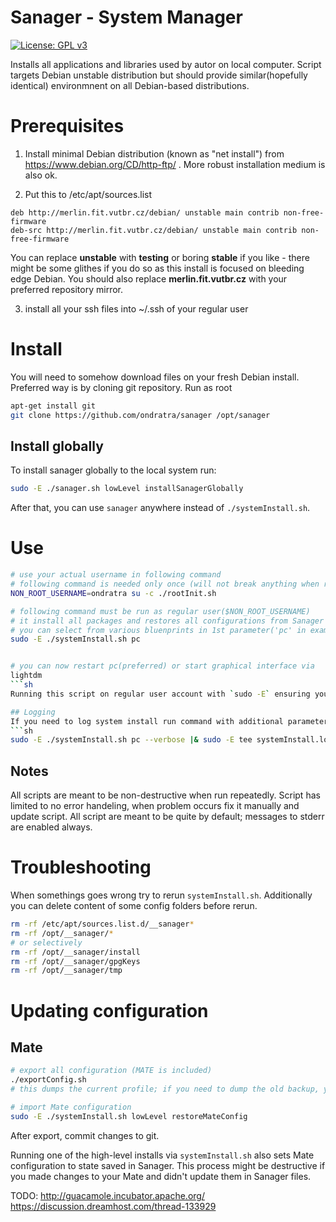 # Sanager - System Manager

[![License: GPL v3](https://img.shields.io/badge/License-GPL%20v3-blue.svg)](http://www.gnu.org/licenses/gpl-3.0)

Installs all applications and libraries used by autor on local computer. Script targets Debian unstable distribution
but should provide similar(hopefully identical) environmnent on all Debian-based distributions.

# Prerequisites
1) Install minimal Debian distribution (known as "net install") from https://www.debian.org/CD/http-ftp/ .
More robust installation medium is also ok.

2) Put this to /etc/apt/sources.list
```
deb http://merlin.fit.vutbr.cz/debian/ unstable main contrib non-free-firmware
deb-src http://merlin.fit.vutbr.cz/debian/ unstable main contrib non-free-firmware
```
You can replace **unstable** with **testing** or boring **stable** if you like - there might be some glithes if you do so as this install is focused on bleeding edge Debian.
You should also replace **merlin.fit.vutbr.cz** with your preferred repository mirror.

3) install all your ssh files into ~/.ssh of your regular user

# Install
You will need to somehow download files on your fresh Debian install. Preferred way is by cloning git repository.
Run as root
```sh
apt-get install git
git clone https://github.com/ondratra/sanager /opt/sanager
```

## Install globally
To install sanager globally to the local system run:
```sh
sudo -E ./sanager.sh lowLevel installSanagerGlobally
```

After that, you can use `sanager` anywhere instead of `./systemInstall.sh`.


# Use
```sh
# use your actual username in following command
# following command is needed only once (will not break anything when run repeatedly)
NON_ROOT_USERNAME=ondratra su -c ./rootInit.sh

# following command must be run as regular user($NON_ROOT_USERNAME)
# it install all packages and restores all configurations from Sanager
# you can select from various bluenprints in 1st parameter('pc' in example)
sudo -E ./systemInstall.sh pc


# you can now restart pc(preferred) or start graphical interface via
lightdm
```sh
Running this script on regular user account with `sudo -E` ensuring your git keys, etc. will be available for the script.

## Logging
If you need to log system install run command with additional parameter `--verbose`.
```sh
sudo -E ./systemInstall.sh pc --verbose |& sudo -E tee systemInstall.log
```


## Notes
All scripts are meant to be non-destructive when run repeatedly.
Script has limited to no error handeling, when problem occurs fix it manually and update script.
All script are meant to be quite by default; messages to stderr are enabled always.

# Troubleshooting
When somethings goes wrong try to rerun `systemInstall.sh`.
Additionally you can delete content of some config folders before rerun.
```sh
rm -rf /etc/apt/sources.list.d/__sanager*
rm -rf /opt/__sanager/*
# or selectively
rm -rf /opt/__sanager/install
rm -rf /opt/__sanager/gpgKeys
rm -rf /opt/__sanager/tmp

```

# Updating configuration

## Mate
```sh
# export all configuration (MATE is included)
./exportConfig.sh
# this dumps the current profile; if you need to dump the old backup, you can set the db path by prepending `DCONF_PROFILE=~/oldMateBackupPath`

# import Mate configuration
sudo -E ./systemInstall.sh lowLevel restoreMateConfig
```
After export, commit changes to git.

Running one of the high-level installs via `systemInstall.sh` also sets Mate configuration to state saved in Sanager.
This process might be destructive if you made changes to your Mate and didn't update them in Sanager files.





TODO:
http://guacamole.incubator.apache.org/
https://discussion.dreamhost.com/thread-133929

